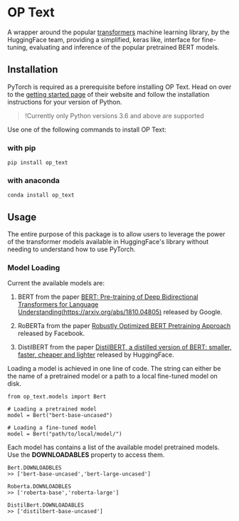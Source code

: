 # OP Text
A wrapper around the popular [transformers](https://github.com/huggingface/transformers)  machine learning library, by the HuggingFace team, providing a simplified, keras like, interface for fine-tuning, evaluating and inference of the popular pretrained BERT models.

## Installation
PyTorch is required as a prerequisite before installing OP Text. Head on over to the [getting started  page](https://pytorch.org/get-started/locally/) of their website and follow the installation instructions for your version of Python. 

>!Currently only Python versions 3.6 and above are supported

Use one of the following commands to install OP Text:

### with pip

    pip install op_text
    
### with anaconda

    conda install op_text
    
## Usage 
The entire purpose of this package is to allow users to leverage the power of the transformer models available in HuggingFace's library without needing to understand how to use PyTorch.

### Model Loading
Current the available models are:
 1. BERT from the paper [BERT: Pre-training of Deep Bidirectional Transformers for Language Understanding(https://arxiv.org/abs/1810.04805)](https://arxiv.org/abs/1810.04805) released by Google.

2. RoBERTa from the paper [Robustly Optimized BERT Pretraining Approach](https://arxiv.org/abs/1907.11692) released by Facebook.

3. DistilBERT from the paper [DistilBERT, a distilled version of BERT: smaller, faster, cheaper and lighter](https://arxiv.org/abs/1910.01108) released by HuggingFace.

Loading a model is achieved in one line of code. The string can either be the name of a pretrained model or a path to a local fine-tuned model on disk.

    from op_text.models import Bert
	
	# Loading a pretrained model
	model = Bert("bert-base-uncased")
	
	# Loading a fine-tuned model
	model = Bert("path/to/local/model/")

Each model has contains a list of the available model pretrained models.
Use the **DOWNLOADABLES** property to access them.

    Bert.DOWNLOADBLES
    >> ['bert-base-uncased','bert-large-uncased']
    
	Roberta.DOWNLOADBLES
	>> ['roberta-base','roberta-large']
	
	DistilBert.DOWNLOADABLES
	>> ['distilbert-base-uncased']

